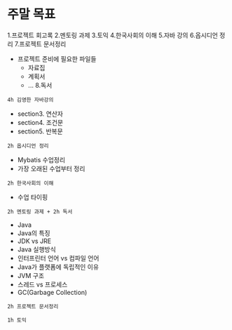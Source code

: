 # 주말 목표
1.프로젝트 회고록
2.멘토링 과제
3.토익
4.한국사회의 이해
5.자바 강의
6.옵시디언 정리
7.프로젝트 문서정리
- 프로젝트 준비에 필요한 파일들
  - 자료집
  - 계획서
  - ...
8.독서

`4h 김영한 자바강의`
- section3. 연산자
- section4. 조건문
- section5. 반복문

`2h 옵시디언 정리`
- Mybatis 수업정리
- 가장 오래된 수업부터 정리

`2h 한국사회의 이해`
- 수업 타이핑

`2h 멘토링 과제 + 2h 독서`
- Java
- Java의 특징
- JDK vs JRE
- Java 실행방식
- 인터프린터 언어 vs 컴파일 언어
- Java가 플랫폼에 독립적인 이유
- JVM 구조
- 스레드 vs 프로세스
- GC(Garbage Collection)

`2h 프로젝트 문서정리`

`1h 토익`